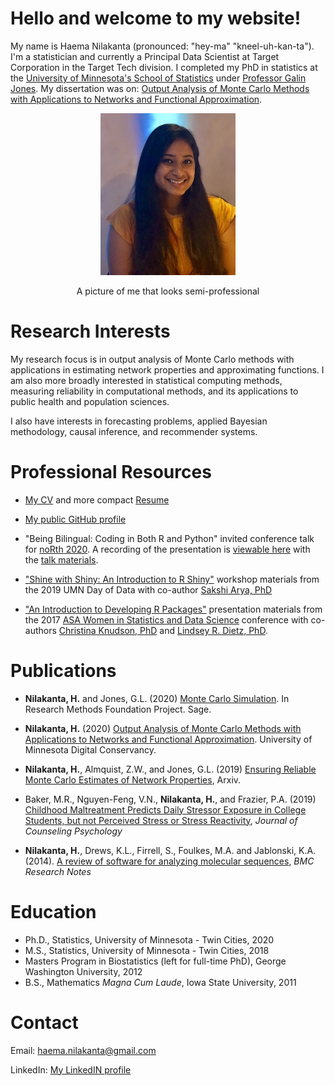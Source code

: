# Hello and welcome to my website!
My name is Haema Nilakanta (pronounced: "hey-ma" "kneel-uh-kan-ta"). I'm a statistician and currently a Principal Data Scientist at Target Corporation in the Target Tech division. I completed my PhD in statistics at the [University of Minnesota's School of Statistics](http://www.stat.umn.edu) under [Professor Galin Jones](http://users.stat.umn.edu/~galin/). My dissertation was on: [Output Analysis of Monte Carlo Methods with Applications to Networks and Functional Approximation](https://conservancy.umn.edu/handle/11299/215058).

<p align="center">
  <img src="headshot1.jpg"></p>
  
<p align="center">A picture of me that looks semi-professional</p>


<!-- <div id="container">
    <headshot1.jpg>
    A picture of me that looks semi-professional
</div> -->
<!-- ->![pictureforwebsite](headshot1.jpg)
A picture of me that looks semi-professional<- -->

# Research Interests
My research focus is in output analysis of Monte Carlo methods with applications in estimating network properties and approximating functions. I am also more broadly interested in statistical computing methods, measuring reliability in computational methods, and its applications to public health and population sciences. 

I also have interests in forecasting problems, applied Bayesian methodology, causal inference, and recommender systems. 

# Professional Resources
* [My CV](HaemaNilakanta_CVforWeb.pdf) and more compact [Resume](HaemaNilakanta_ResumeforWeb.pdf)

* [My public GitHub profile](https://github.com/HaemaNilakanta)

* "Being Bilingual: Coding in Both R and Python" invited conference talk for [noRth 2020](https://rnorthconference.github.io/#contact). A recording of the presentation is [viewable here](https://www.youtube.com/watch?v=KQ7poEIRRTY&list=PL7aOYMht_9VVUFWU5c7HSI3cEg8jG4o_g&index=4&t=0s) with the [talk materials](https://github.com/HaemaNilakanta/north2020_reticulate). 

* ["Shine with Shiny: An Introduction to R Shiny"](https://drive.google.com/drive/folders/15Vql9_ir3Mmr8DybA105y5Yw1vCqGohF?usp=sharing) workshop materials from the 2019 UMN Day of Data with co-author [Sakshi Arya, PhD](https://sites.google.com/a/umn.edu/sakshi-arya/home)

* ["An Introduction to Developing R Packages"](http://cknudson.com/presentations) presentation materials from the 2017 [ASA Women in Statistics and Data Science](https://www.amstat.org/ASA/Meetings/Women-in-Statistics-and-Data-Science.aspx) conference with co-authors [Christina Knudson, PhD](https://cknudson.com) and [Lindsey R. Dietz, PhD](https://www.linkedin.com/in/lindseydietz).

# Publications 
* **Nilakanta, H.** and Jones, G.L. (2020) [Monte Carlo Simulation](https://methods.sagepub.com/foundations/monte-carlo-simulation). In Research Methods Foundation Project. Sage.

* **Nilakanta, H.** (2020) [Output Analysis of Monte Carlo Methods with Applications to Networks and Functional Approximation](https://conservancy.umn.edu/handle/11299/215058). University of Minnesota Digital Conservancy.

* **Nilakanta, H.**, Almquist, Z.W., and Jones, G.L. (2019) [Ensuring Reliable Monte Carlo Estimates of Network Properties](https://arxiv.org/abs/1911.08682), Arxiv.

* Baker, M.R., Nguyen-Feng, V.N., **Nilakanta, H.**, and Frazier, P.A. (2019) [Childhood Maltreatment Predicts Daily Stressor Exposure in College Students, but not Perceived Stress or Stress Reactivity](https://www.ncbi.nlm.nih.gov/pubmed/31144850), *Journal of Counseling Psychology*

* **Nilakanta, H.**, Drews, K.L., Firrell, S., Foulkes, M.A. and Jablonski, K.A. (2014). [A review of software for analyzing molecular sequences](http://www.biomedcentral.com/content/pdf/1756-0500-7-830.pdf), *BMC Research Notes*

# Education
* Ph.D., Statistics, University of Minnesota - Twin Cities, 2020
* M.S., Statistics, University of Minnesota - Twin Cities, 2018
* Masters Program in Biostatistics (left for full-time PhD), George Washington University, 2012
* B.S., Mathematics *Magna Cum Laude*, Iowa State University, 2011


# Contact
Email: haema.nilakanta@gmail.com

LinkedIn: [My LinkedIN profile](https://www.linkedin.com/in/haema-nilakanta)
